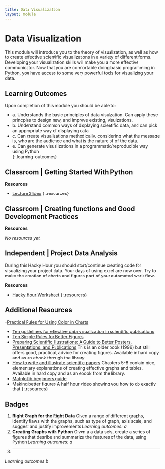 ```yaml
---
title: Data Visualization
layout: module
---
```



# Data Visualization

This module will introduce you to the theory of visualization, as well as how to create effective scientific visualizations in a variety of different forms. Developing your visualization skills will make you a more effective communicator. Now that you are comfortable doing basic programming in Python, you have access to some very powerful tools for visualizing your data. 


## Learning Outcomes

Upon completion of this module you should be able to:

- a. Understands the basic principles of data visulzation. Can apply these princples to design new, and improve existing, visulzations. 
- b. Understand common ways of displaying scientific data, and can pick an appropriate way of displaying data
- c. Can create visualizations methodically, considering what the message is, who are the audience and what is the nature of of the data.
- e. Can generate visualizations in a programmatic/reproducible way using Python  
{:.learning-outcomes}



## Classroom | Getting Started With Python




**Resources**

- [Lecture Slides](http://linkhere.com)
{:.resources}



## Classroom | Creating functions and Good Development Practices


**Resources**

_No resources yet_




## Independent | Project Data Analysis

During this Hacky Hour you should start/continue creating code for visualizing your project data. Your days of using excel are now over. Try to make the creation of charts and figures part of your automated work flow. 


**Resources**

- [Hacky Hour Worksheet](hacky-hour-worksheet.html)
{:.resources}









## Additional Resources
-[Practical Rules for Using Color in Charts
](http://www.perceptualedge.com/articles/visual_business_intelligence/rules_for_using_color.pdf)
- [Ten guidelines for effective data visualization in scientific publications](http://hci.pacsites.org/wp-content/uploads/sites/8/2014/01/10_scientific_visualization_guidelines.pdf) 
- [Ten Simple Rules for Better Figures](http://journals.plos.org/ploscompbiol/article/asset?id=10.1371%2Fjournal.pcbi.1003833.PDF)
- [Preparing Scientific Illustrations: A Guide to Better Posters, Presentations, and Publications](http://www.library.auckland.ac.nz/) 
  This is an older book (1996) but still offers good, practical, advice for creating figures. Available in hard copy and as an ebook through the library. 
- [How to write and illustrate scientific papers](http://librarysearch.auckland.ac.nz/primo_library/libweb/action/search.do?fn=search&vl%28freeText0%29=9780511394638)
  Chapters 5-8 contain nice, elementary explanations of creating effective graphs and tables. Available in hard copy and as an ebook from the library. 
- [Matplotlib beginners guide](http://matplotlib.org/users/beginner.html) 
- [Making better figures](https://betterfigures.org/2015/03/30/making-better-figures-video/)
  A half hour video showing you how to do exactly that
{:.resources}


## Badges

1. **Right Graph for the Right Data**
Given a range of different graphs, identify flaws with the graphs, such as type of graph, axis scale, and suggest and justify improvements
_Learning outcomes: a_
2. **Creating Graphs with Python**
Given a a data sets, create a series of figures that desribe and summarize the features of the data, using Python
_Learning outcomes: a_
3. ** **
_Learning outcomes b_



